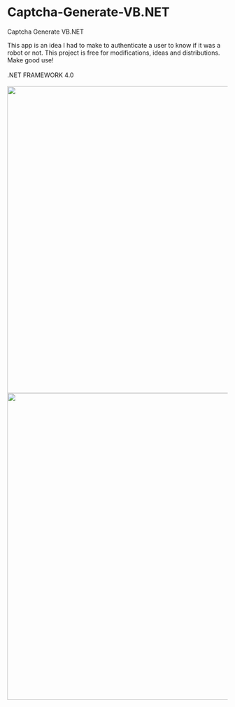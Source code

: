 # Captcha-Generate-VB.NET
Captcha Generate VB.NET

This app is an idea I had to make to authenticate a user to know if it was a robot or not. This project is free for modifications, ideas and distributions. Make good use!
<br><br>
.NET FRAMEWORK 4.0
<br><br>
<img src="/Images/Captcha-Generate-VB.NET/Captcha.gif" Width="900" Height="700">
<img src="/Images/Captcha-Generate-VB.NET/Captcha_01.png" Width="900" Height="700">

